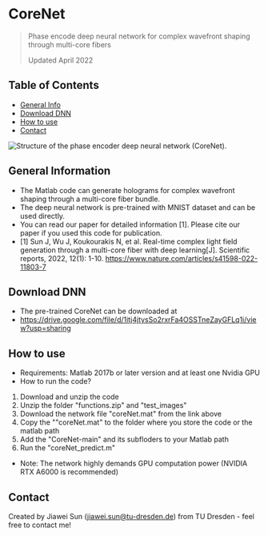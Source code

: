 # CoreNet
> Phase encode deep neural network for complex wavefront shaping through multi-core fibers
> 
> Updated April 2022

## Table of Contents
* [General Info](#general-information)
* [Download DNN](#download-dnn)
* [How to use](#how-to-use)
* [Contact](#contact)
<!-- * [License](#license) -->

![Structure of the phase encoder deep neural network (CoreNet).](https://media.springernature.com/full/springer-static/image/art%3A10.1038%2Fs41598-022-11803-7/MediaObjects/41598_2022_11803_Fig1_HTML.png?as=webp)


## General Information
- The Matlab code can generate holograms for complex wavefront shaping through a multi-core fiber bundle.
- The deep neural network is pre-trained with MNIST dataset and can be used directly.
- You can read our paper for detailed information [1]. Please cite our paper if you used this code for publication.
- [1] Sun J, Wu J, Koukourakis N, et al. Real-time complex light field generation through a multi-core fiber with deep learning[J]. Scientific reports, 2022, 12(1): 1-10. https://www.nature.com/articles/s41598-022-11803-7

## Download DNN
- The pre-trained CoreNet can be downloaded at
- https://drive.google.com/file/d/1itj4jtysSo2rxrFa4OSSTneZayGFLq1i/view?usp=sharing

## How to use
- Requirements: Matlab 2017b or later version and at least one Nvidia GPU
- How to run the code?
1. Download and unzip the code
2. Unzip the folder "functions.zip" and "test_images"
3. Download the network file "coreNet.mat" from the link above
4. Copy the ""coreNet.mat" to the folder where you store the code or the matlab path
5. Add the "CoreNet-main" and its subfloders to your Matlab path
6. Run the "coreNet_predict.m"
- Note: The network highly demands GPU computation power (NVIDIA RTX A6000 is recommended)


## Contact
Created by Jiawei Sun (jiawei.sun@tu-dresden.de) from TU Dresden - feel free to contact me!
